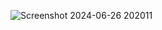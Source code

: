 ![Screenshot 2024-06-26 202011](https://github.com/rohittt11/invoice-generator/assets/160706032/858f0c84-7691-43c1-ae90-3435c44ffb1a)

 
